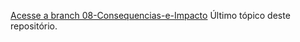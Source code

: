 [Acesse a branch 08-Consequencias-e-Impacto](https://github.com/CAIOVPFAST/Gerencia-de-configura-o/tree/08-Consequencias-e-Impacto)
Último tópico deste repositório.
